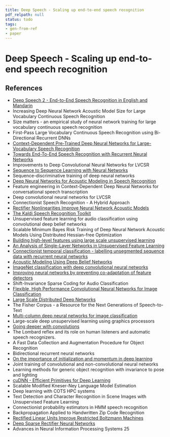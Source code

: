 ```yaml
---
title: Deep Speech - Scaling up end-to-end speech recognition
pdf_relpath: null
status: todo
tags:
- gen-from-ref
- paper
---
```


# Deep Speech - Scaling up end-to-end speech recognition

## References

- [Deep Speech 2 - End-to-End Speech Recognition in English and Mandarin](./deep-speech-2-end-to-end-speech-recognition-in-english-and-mandarin.md)
- Increasing Deep Neural Network Acoustic Model Size for Large Vocabulary Continuous Speech Recognition
- Size matters - an empirical study of neural network training for large vocabulary continuous speech recognition
- First-Pass Large Vocabulary Continuous Speech Recognition using Bi-Directional Recurrent DNNs
- [Context-Dependent Pre-Trained Deep Neural Networks for Large-Vocabulary Speech Recognition](./context-dependent-pre-trained-deep-neural-networks-for-large-vocabulary-speech-recognition.md)
- [Towards End-To-End Speech Recognition with Recurrent Neural Networks](./towards-end-to-end-speech-recognition-with-recurrent-neural-networks.md)
- Improvements to Deep Convolutional Neural Networks for LVCSR
- [Sequence to Sequence Learning with Neural Networks](./sequence-to-sequence-learning-with-neural-networks.md)
- Sequence-discriminative training of deep neural networks
- [Deep Neural Networks for Acoustic Modeling in Speech Recognition](./deep-neural-networks-for-acoustic-modeling-in-speech-recognition.md)
- Feature engineering in Context-Dependent Deep Neural Networks for conversational speech transcription
- Deep convolutional neural networks for LVCSR
- Connectionist Speech Recognition - A Hybrid Approach
- [Rectifier Nonlinearities Improve Neural Network Acoustic Models](./rectifier-nonlinearities-improve-neural-network-acoustic-models.md)
- [The Kaldi Speech Recognition Toolkit](./the-kaldi-speech-recognition-toolkit.md)
- Unsupervised feature learning for audio classification using convolutional deep belief networks
- Scalable Minimum Bayes Risk Training of Deep Neural Network Acoustic Models Using Distributed Hessian-free Optimization
- [Building high-level features using large scale unsupervised learning](./building-high-level-features-using-large-scale-unsupervised-learning.md)
- [An Analysis of Single-Layer Networks in Unsupervised Feature Learning](./an-analysis-of-single-layer-networks-in-unsupervised-feature-learning.md)
- [Connectionist temporal classification - labelling unsegmented sequence data with recurrent neural networks](./connectionist-temporal-classification-labelling-unsegmented-sequence-data-with-recurrent-neural-networks.md)
- [Acoustic Modeling Using Deep Belief Networks](./acoustic-modeling-using-deep-belief-networks.md)
- [ImageNet classification with deep convolutional neural networks](./imagenet-classification-with-deep-convolutional-neural-networks.md)
- [Improving neural networks by preventing co-adaptation of feature detectors](./improving-neural-networks-by-preventing-co-adaptation-of-feature-detectors.md)
- Shift-Invariance Sparse Coding for Audio Classification
- [Flexible, High Performance Convolutional Neural Networks for Image Classification](./flexible-high-performance-convolutional-neural-networks-for-image-classification.md)
- [Large Scale Distributed Deep Networks](./large-scale-distributed-deep-networks.md)
- The Fisher Corpus - a Resource for the Next Generations of Speech-to-Text
- [Multi-column deep neural networks for image classification](./multi-column-deep-neural-networks-for-image-classification.md)
- Large-scale deep unsupervised learning using graphics processors
- [Going deeper with convolutions](./going-deeper-with-convolutions.md)
- The Lombard reflex and its role on human listeners and automatic speech recognizers.
- A Fast Data Collection and Augmentation Procedure for Object Recognition
- Bidirectional recurrent neural networks
- [On the importance of initialization and momentum in deep learning](./on-the-importance-of-initialization-and-momentum-in-deep-learning.md)
- Joint training of convolutional and non-convolutional neural networks
- Learning methods for generic object recognition with invariance to pose and lighting
- [cuDNN - Efficient Primitives for Deep Learning](./cudnn-efficient-primitives-for-deep-learning.md)
- Scalable Modified Kneser-Ney Language Model Estimation
- Deep learning with COTS HPC systems
- Text Detection and Character Recognition in Scene Images with Unsupervised Feature Learning
- Connectionist probability estimators in HMM speech recognition
- Backpropagation Applied to Handwritten Zip Code Recognition
- [Rectified Linear Units Improve Restricted Boltzmann Machines](./rectified-linear-units-improve-restricted-boltzmann-machines.md)
- [Deep Sparse Rectifier Neural Networks](./deep-sparse-rectifier-neural-networks.md)
- Advances in Neural Information Processing Systems 25
